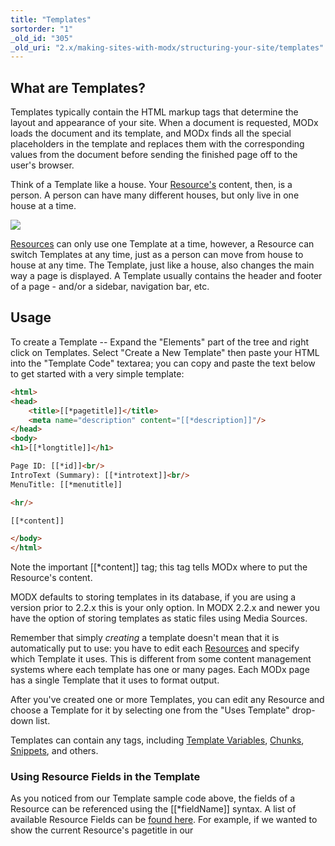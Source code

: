 ```yaml
---
title: "Templates"
sortorder: "1"
_old_id: "305"
_old_uri: "2.x/making-sites-with-modx/structuring-your-site/templates"
---
```


## What are Templates?

Templates typically contain the HTML markup tags that determine the layout and appearance of your site. When a document is requested, MODx loads the document and its template, and MODx finds all the special placeholders in the template and replaces them with the corresponding values from the document before sending the finished page off to the user's browser.

Think of a Template like a house. Your [Resource's](building-sites/resources "Resources") content, then, is a person. A person can have many different houses, but only live in one house at a time.

![](/download/attachments/18678060/template-info1.jpg?version=1&modificationDate=1280149156000)

[Resources](building-sites/resources "Resources") can only use one Template at a time, however, a Resource can switch Templates at any time, just as a person can move from house to house at any time. The Template, just like a house, also changes the main way a page is displayed. A Template usually contains the header and footer of a page - and/or a sidebar, navigation bar, etc.

## Usage

To create a Template -- Expand the "Elements" part of the tree and right click on Templates. Select "Create a New Template" then paste your HTML into the "Template Code" textarea; you can copy and paste the text below to get started with a very simple template:

``` html
<html>
<head>
    <title>[[*pagetitle]]</title>
    <meta name="description" content="[[*description]]"/>
</head>
<body>
<h1>[[*longtitle]]</h1>

Page ID: [[*id]]<br/>
IntroText (Summary): [[*introtext]]<br/>
MenuTitle: [[*menutitle]]

<hr/>

[[*content]]

</body>
</html>
```

Note the important \[\[\*content\]\] tag; this tag tells MODx where to put the Resource's content.

MODX defaults to storing templates in its database, if you are using a version prior to 2.2.x this is your only option. In MODX 2.2.x and newer you have the option of storing templates as static files using Media Sources.

Remember that simply _creating_ a template doesn't mean that it is automatically put to use: you have to edit each [Resources](building-sites/resources "Resources") and specify which Template it uses. This is different from some content management systems where each template has one or many pages. Each MODx page has a single Template that it uses to format output.

After you've created one or more Templates, you can edit any Resource and choose a Template for it by selecting one from the "Uses Template" drop-down list.

Templates can contain any tags, including [Template Variables](building-sites/elements/template-variables "Template Variables"), [Chunks](building-sites/elements/chunks "Chunks"), [Snippets](extending-modx/snippets "Snippets"), and others.

### Using Resource Fields in the Template

As you noticed from our Template sample code above, the fields of a Resource can be referenced using the \[\[\*fieldName\]\] syntax. A list of available Resource Fields can be [found here](building-sites/resources#Resources-ResourceFields). For example, if we wanted to show the current Resource's pagetitle in our <title> tag, we would simply do this:

``` html
<title>[[*pagetitle]]</title>
```

You can also place the content of the current Resource using the "content" tag:

``` html
<body>
[[*content]]
</body>
```

These tags are like normal MODx tags, in that they can have [output filters](building-sites/tag-syntax/output-filters) "Input and Output Filters (Output Modifiers)") applied to them. For example, say we wanted to display the "introtext" field on a right navbar, but strip any HTML tags from it, and only display the first 400 characters - and if longer, add an ellipsis (...):

``` html
<div id="rightbar">
[[*introtext:stripTags:ellipsis=`400`]]
</div>
```

### Template Variables in Templates

If Templates are like a house, think of [Template Variables](building-sites/elements/template-variables "Template Variables") (TVs) like rooms in that house. You can have an infinite number of TVs in a Template; just think of it like adding new rooms to the house.

Template Variables allow you to have custom fields for any Resource with the specified Template. Say you want a 'photo' field on your Resources in your "BiographyPages" Template. Simple - just create a TV, call it "bioPhoto", give it an input and output type of "image", and assign it to your "BiographyPages" Template. You'll then see the TV in any Resource that's using that Template.

You can then reference your "bioPhoto" TV in your content with the same tag syntax as a Resource Field:

``` html
<div class="photo">
[[*bioPhoto]]
</div>
```

Again, it's important to note that [Template Variables](building-sites/elements/template-variables "Template Variables") must be explicitly assigned to the Template to be used. Once assigned to the Template, a TV's value for that Resource will be able to be edited when editing the Resource. If you're not seeing a newly created TV in your Resources, make sure you've assigned that TV to the Template.

## See Also

- [Tag Syntax](building-sites/tag-syntax "Tag Syntax")
- [Template Variables](building-sites/elements/template-variables "Template Variables")
